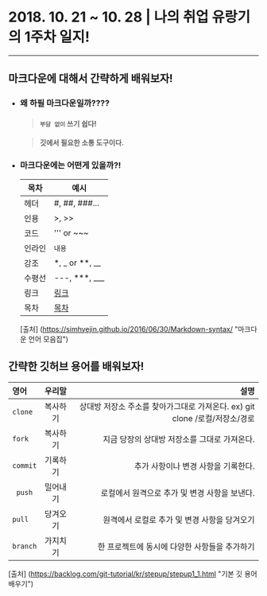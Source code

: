 # 2018. 10. 21 ~ 10. 28 | 나의 취업 유랑기의 1주차 일지!
-----------------------------------------------------------------------------------------------------------------------------
## 마크다운에 대해서 간략하게 배워보자!
  * ### 왜 **하필** 마크다운일까????

    > #### **`부담 없이` 쓰기 쉽다!**

    > **깃에서 필요한 소통 도구이다.**


  * ### 마크다운에는 어떤게 있을까?!
    |목차 | 예시|
    |---------- | -----------|
    |헤더 | #, ##, ###... |
    |인용 | >, >>|
    |코드 | ''' or ~~~|
    |인라인| `내용`|
    |강조 | *, _ or **, __ |
    |수평선| ---, ***, ___ |
    |링크 |[링크](http://example.com "링크 제목")|
    |목차 | [목차](#index)|
     [출처] (https://simhyejin.github.io/2016/06/30/Markdown-syntax/ "마크다운 언어 모음집")

## 간략한 깃허브 용어를 배워보자!
|영어 | 우리말 |설명|
|:---|:---:|---:|
|`clone`|복사하기|상대방 저장소 주소를 찾아가그대로 가져온다. ex) git clone /로컬/저장소/경로|
|`fork`|복사하기| 지금 당장의 상대방 저장소를 그대로 가져온다.
|`commit`|기록하기|  추가 사항이나 변경 사항을 기록한다.|
|` push`| 밀어내기| 로컬에서 원격으로 추가 및 변경 사항을 보낸다.|
|`pull`| 당겨오기|  원격에서 로컬로 추가 및 변경 사항을 당겨오기|
|`branch`|가지치기| 한 프로젝트에 동시에 다양한 사항들을 추가하기|

[출처] (https://backlog.com/git-tutorial/kr/stepup/stepup1_1.html "기본 깃 용어 배우기")     
